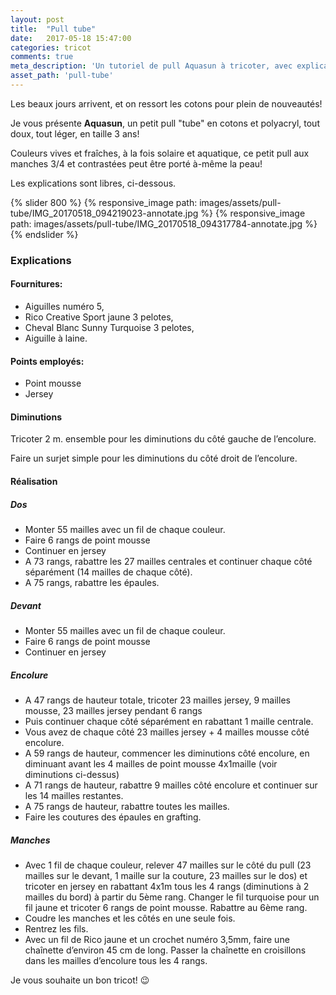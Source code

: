 ```yaml
---
layout: post
title:  "Pull tube"
date:   2017-05-18 15:47:00
categories: tricot
comments: true
meta_description: 'Un tutoriel de pull Aquasun à tricoter, avec explications libres'
asset_path: 'pull-tube'
---
```


Les beaux jours arrivent, et on ressort les cotons pour plein de nouveautés!

Je vous présente **Aquasun**, un petit pull "tube" en cotons et polyacryl, tout doux, tout léger, en taille 3 ans!

Couleurs vives et fraîches, à la fois solaire et aquatique, ce petit pull aux manches 3/4 et contrastées peut être porté à-même la peau!

Les explications sont libres, ci-dessous.


{% slider 800 %}
{% responsive_image path: images/assets/pull-tube/IMG_20170518_094219023-annotate.jpg %}
{% responsive_image path: images/assets/pull-tube/IMG_20170518_094317784-annotate.jpg %}
{% endslider %}

### Explications

#### Fournitures:
* Aiguilles numéro 5,
* Rico Creative Sport jaune 3 pelotes,
* Cheval Blanc Sunny Turquoise 3 pelotes,
* Aiguille à laine.

#### Points employés:
* Point mousse
* Jersey

#### Diminutions
Tricoter 2 m. ensemble pour les diminutions du côté gauche de l’encolure.

Faire un surjet simple pour les diminutions du côté droit de l’encolure.

#### Réalisation

##### Dos

* Monter 55 mailles avec un fil de chaque couleur.
* Faire 6 rangs de point mousse
* Continuer en jersey
* A 73 rangs, rabattre les 27 mailles centrales et continuer chaque côté séparément (14 mailles de chaque côté).
* A 75 rangs, rabattre les épaules.

##### Devant

* Monter 55 mailles avec un fil de chaque couleur.
* Faire 6 rangs de point mousse
* Continuer en jersey

##### Encolure

* A 47 rangs de hauteur totale, tricoter 23 mailles jersey, 9 mailles mousse, 23 mailles jersey pendant 6 rangs
* Puis continuer chaque côté séparément en rabattant 1 maille centrale.
* Vous avez de chaque côté 23 mailles jersey + 4 mailles mousse côté encolure.
* A 59 rangs de hauteur, commencer les diminutions côté encolure, en diminuant avant les 4 mailles de point mousse 4x1maille (voir diminutions ci-dessus)
* A 71 rangs de hauteur, rabattre 9 mailles côté encolure et continuer sur les 14 mailles restantes.
* A 75 rangs de hauteur, rabattre toutes les mailles.
* Faire les coutures des épaules en grafting.

##### Manches

* Avec 1 fil de chaque couleur, relever 47 mailles sur le côté du pull (23 mailles sur le devant, 1 maille sur la couture, 23 mailles sur le dos) et tricoter en jersey en rabattant 4x1m tous les 4 rangs (diminutions à 2 mailles du bord) à partir du 5ème rang. Changer le fil turquoise pour un fil jaune et tricoter 6 rangs de point mousse. Rabattre au 6ème rang.
* Coudre les manches et les côtés en une seule fois.
* Rentrez les fils.
* Avec un fil de Rico jaune et un crochet numéro 3,5mm, faire une chaînette d’environ 45 cm de long. Passer la chaînette en croisillons dans les mailles d’encolure tous les 4 rangs.


Je vous souhaite un bon tricot! 😉
